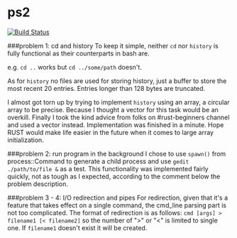 ps2
===

[![Build Status](https://travis-ci.org/cs4414/ps2.svg?branch=master)](https://travis-ci.org/cs4414/ps2)

###problem 1: cd and history
To keep it simple, neither `cd` nor `history` is fully functional as their counterparts in bash are.

e.g. `cd ..` works but `cd ../some/path` doesn't.

As for `history` no files are used for storing history, just a buffer to store the most recent 20 entries. Entries longer than 128 bytes are truncated.

I almost got torn up by trying to implement `history` using an array, a circular array to be precise. Because I thought a vector for this task would be an overkill. Finally I took the kind advice from folks on #rust-beginners channel and used a vector instead. Implementation was finished in a minute. Hope RUST would make life easier in the future when it comes to large array initialization.

###problem 2: run program in the background
I chose to use `spawn()` from process::Command to generate a child process and use `gedit ./path/to/file &` as a test. This functionality was implemented fairly quickly, not as tough as I expected, according to the comment below the problem description.

###problem 3 - 4: I/O redirection and pipes
For redirection, given that it's a feature that takes effect on a single command, the cmd_line parsing part is not too complicated. The format of redirection is as follows: `cmd [args] > filename1 [< filename2]` so the number of ">" or "<" is limited to single one. If `filename1` doesn't exist it will be created.